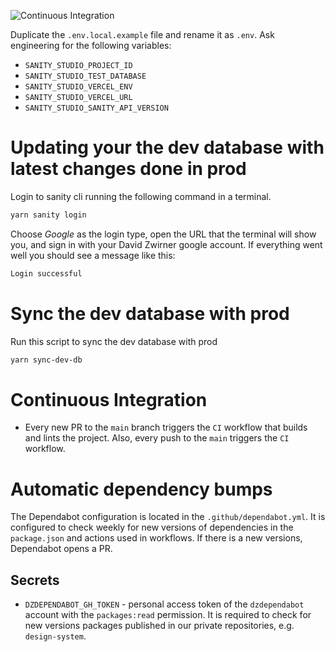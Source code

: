 ![Continuous Integration](https://github.com/Zwirner/design-system/actions/workflows/ci.yml/badge.svg)

Duplicate the `.env.local.example` file and rename it as `.env`. Ask engineering for the following variables:
- `SANITY_STUDIO_PROJECT_ID` 
- `SANITY_STUDIO_TEST_DATABASE`
- `SANITY_STUDIO_VERCEL_ENV`
- `SANITY_STUDIO_VERCEL_URL`
- `SANITY_STUDIO_SANITY_API_VERSION`
  
# Updating your the dev database with latest changes done in prod

Login to sanity cli running the following command in a terminal.

```bash
yarn sanity login
```

Choose _Google_ as the login type, open the URL that the terminal will show you, and sign in with your David Zwirner google account. If everything went well you should see a message like this:

```bash
Login successful
```

# Sync the dev database with prod

Run this script to sync the dev database with prod

```bash
yarn sync-dev-db
```

# Continuous Integration

- Every new PR to the `main` branch triggers the `CI` workflow that builds and 
  lints the project. Also, every push to the `main` triggers the `CI` workflow.

# Automatic dependency bumps

The Dependabot configuration is located in the `.github/dependabot.yml`. It is 
configured to check weekly for new versions of dependencies in the `package.json`
and actions used in workflows. If there is a new versions, Dependabot opens a PR.

## Secrets

- `DZDEPENDABOT_GH_TOKEN` - personal access token of the `dzdependabot` account
with the `packages:read` permission. It is required to check for new versions 
packages published in our private repositories, e.g. `design-system`.
